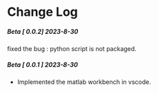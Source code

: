 # Change Log

##### Beta [ 0.0.2] 2023-8-30

fixed the bug : python script is not packaged.

##### Beta [ 0.0.1 ] 2023-8-30

- Implemented the matlab workbench in vscode.
